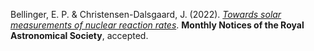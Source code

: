 Bellinger, E. P. & Christensen-Dalsgaard, J. (2022). *[Towards solar measurements of nuclear reaction rates](https://arxiv.org/abs/2206.13570)*. **Monthly Notices of the Royal Astronomical Society**, accepted.
